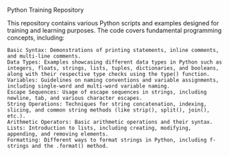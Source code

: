 Python Training Repository

This repository contains various Python scripts and examples designed for training and learning purposes. The code covers fundamental programming concepts, including:

    Basic Syntax: Demonstrations of printing statements, inline comments, and multi-line comments.
    Data Types: Examples showcasing different data types in Python such as integers, floats, strings, lists, tuples, dictionaries, and booleans, along with their respective type checks using the type() function.
    Variables: Guidelines on naming conventions and variable assignments, including single-word and multi-word variable naming.
    Escape Sequences: Usage of escape sequences in strings, including newline, tab, and various character escapes.
    String Operations: Techniques for string concatenation, indexing, slicing, and common string methods (like strip(), split(), join(), etc.).
    Arithmetic Operators: Basic arithmetic operations and their syntax.
    Lists: Introduction to lists, including creating, modifying, appending, and removing elements.
    Formatting: Different ways to format strings in Python, including f-strings and the .format() method.
